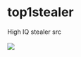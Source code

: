 # top1stealer
High IQ stealer src
<br><br>
<img src="https://media.discordapp.net/attachments/829507168142884874/950122115443593236/rat.png?width=719&height=459">

